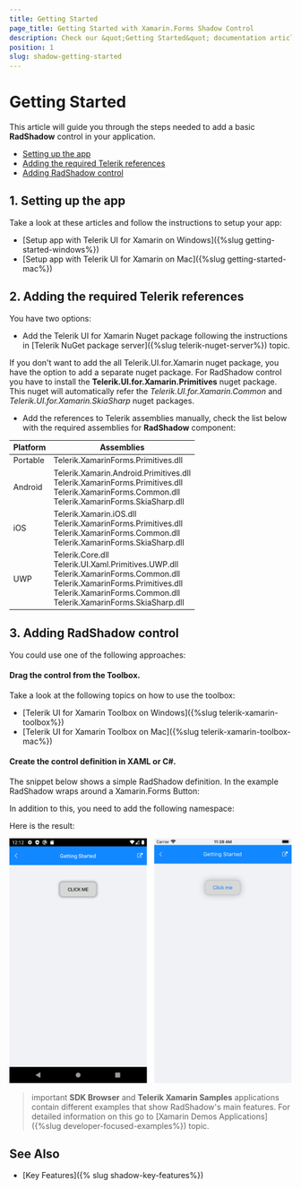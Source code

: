 ```yaml
---
title: Getting Started
page_title: Getting Started with Xamarin.Forms Shadow Control
description: Check our &quot;Getting Started&quot; documentation article for Telerik Shadow for Xamarin control.
position: 1
slug: shadow-getting-started
---
```


# Getting Started

This article will guide you through the steps needed to add a basic **RadShadow** control in your application.

* [Setting up the app](#1-setting-up-the-app)
* [Adding the required Telerik references](#2-adding-the-required-telerik-references)
* [Adding RadShadow control](#3-adding-radshadow-control)

## 1. Setting up the app

Take a look at these articles and follow the instructions to setup your app:

- [Setup app with Telerik UI for Xamarin on Windows]({%slug getting-started-windows%})
- [Setup app with Telerik UI for Xamarin on Mac]({%slug getting-started-mac%})

## 2. Adding the required Telerik references

You have two options:

* Add the Telerik UI for Xamarin Nuget package following the instructions in [Telerik NuGet package server]({%slug telerik-nuget-server%}) topic.

If you don't want to add the all Telerik.UI.for.Xamarin nuget package, you have the option to add a separate nuget package. For RadShadow control you have to install the **Telerik.UI.for.Xamarin.Primitives** nuget package. This nuget will automatically refer the *Telerik.UI.for.Xamarin.Common* and *Telerik.UI.for.Xamarin.SkiaSharp* nuget packages.

* Add the references to Telerik assemblies manually, check the list below with the required assemblies for **RadShadow** component:

| Platform | Assemblies |
| -------- | ---------- |
| Portable | Telerik.XamarinForms.Primitives.dll |
| Android  | Telerik.Xamarin.Android.Primitives.dll <br/>Telerik.XamarinForms.Primitives.dll <br/>Telerik.XamarinForms.Common.dll <br/>Telerik.XamarinForms.SkiaSharp.dll  |
| iOS      | Telerik.Xamarin.iOS.dll <br/>Telerik.XamarinForms.Primitives.dll <br/>Telerik.XamarinForms.Common.dll <br/>Telerik.XamarinForms.SkiaSharp.dll  |
| UWP      | Telerik.Core.dll <br/> Telerik.UI.Xaml.Primitives.UWP.dll <br/>Telerik.XamarinForms.Common.dll <br/>Telerik.XamarinForms.Primitives.dll <br/>Telerik.XamarinForms.Common.dll <br/>Telerik.XamarinForms.SkiaSharp.dll  |

## 3. Adding RadShadow control

You could use one of the following approaches:

#### Drag the control from the Toolbox. 

Take a look at the following topics on how to use the toolbox:

* [Telerik UI for Xamarin Toolbox on Windows]({%slug telerik-xamarin-toolbox%})
* [Telerik UI for Xamarin Toolbox on Mac]({%slug telerik-xamarin-toolbox-mac%})
	
#### Create the control definition in XAML or C#.

The snippet below shows a simple RadShadow definition. In the example RadShadow wraps around a Xamarin.Forms Button: 

<snippet id='shadow-getting-started-xaml'/>

In addition to this, you need to add the following namespace:

<snippet id='xmlns-telerikprimitives'/>
<snippet id='ns-telerikprimitives'/>

Here is the result:

![Shadow Getting Started Example](images/shadow-getting-started.png)

>important **SDK Browser** and **Telerik Xamarin Samples** applications contain different examples that show RadShadow's main features. For detailed information on this go to [Xamarin Demos Applications]({%slug developer-focused-examples%}) topic.

## See Also

- [Key Features]({% slug shadow-key-features%})